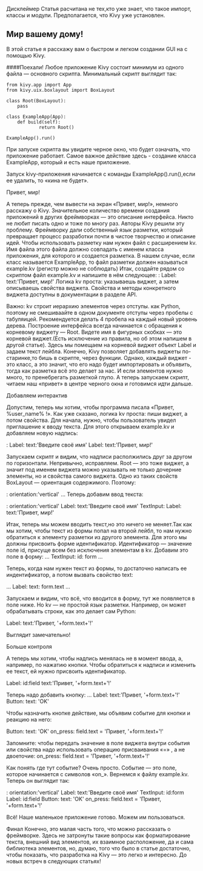 Дисклеймер
Статья расчитана не тех,кто уже знает, что такое импорт, классы и модули.
Предполагается, что  Kivy уже установлен.


## Мир вашему дому!

В этой статье я расскажу вам о быстром и легком создании GUI на с помощью Kivy.


####Поехали!
Любое приложение Kivy состоит минимум из одного файла — основного скрипта.
Минимальный скрипт выглядит так:
```
from kivy.app import App
from kivy.uix.boxlayout import BoxLayout

class Root(BoxLayout):
	pass
		
class ExampleApp(App):
	def build(self):
	        return Root()

ExampleApp().run()
```
При запуске скрипта вы увидите черное окно, что будет означать, что приложение работает. 
Самое важное действие здесь - создание класса ExampleApp, который и есть наше приложение. 

Запуск kivy-приложения начинается с команды ExampleApp().run(),если ее удалить, то «кина не будет». 

Привет, мир!

А теперь прежде, чем вывести на экран «Привет, мир!», немного расскажу о Kivy.
Значительное количество времени создания приложений в других фреймворках — это описание интерфейса. Никто не любит писать одно и тоже по многу раз. Авторы Kivy решили эту проблему. Фреймворку дали собственный язык разметки, который превращает процесс разработки почти в чистое творчество и описание идей.
Чтобы использовать разметку нам нужен файл с расширением kv. Имя файла этого файла должно совпадать с именем класса приложения, для которого и создается разметка. В нашем случае, если класс называется ExampleApp, то файл разметки должен называться example.kv (регистр можно не соблюдать)
Итак, создайте рядом со скриптом файл example.kv и напишите в нём следующее:
<Root>:
    Label:
        text:'Привет, мир!'
Логика kv проста: указываешь виджет, а затем описываешь свойства виджета.
Свойства и методы конкретного виджета доступны в документации в разделе API. 

Важно: kv строит иерархию элементов через отступы. как Python, поэтому не смешиваайте  в одном документе отступы через пробелы с табуляицей. Рекомендуется делать 4 пробела на каждый новый уровень дерева.
Построение интерфейса всегда начинается с обращения к корневому виджету — Root. Видете имя в фигурных скобках — это корневой виджет.(Есть исключение из правила, но об этом напишем в другой статье). Здесь мы помещаем на корневой виджет объект Label и задаем текст лейбла. 
Конечно, Kivy позволяет добавлять виджеты по-старинке,то бишь в скрипте, через функции. Однако, каждый виджет - это класс, а это значит, что его надо будет импортировать и объявить, тогда как разметка всё это делает за нас. И если элементов нужно много, то пренебрегать разметкой глупо.
А теперь запускаем скрипт, читаем наш «привет» в центре черного окна и готовимся идти дальше.

Добавляем интерактив

Допустим, теперь мы хотим, чтобы программа писала «Привет, %user_name% !».
Как уже сказано, логика kv проста: пиши виджет, а потом свойства.
Для начала, нужно, чтобы пользователь увидел приглашение к вводу текста. Для этого открываем example.kv и добавляем новую надпись:

<Root>:
    Label:
        text:'Введите своё имя'
    Label:
        text:'Привет, мир!'

Запускаем скрипт и видим, что надписи располжились друг за другом по горизонтали. Непривычно, исправляем. Root — это тоже виджет, а значит под именем виджета можно указывать не только дочерние элементы, но и свойства самого виджета.
Одно из таких свойств BoxLayout — ориентация содержимого. Поэтому:

<Root>:
    orientation:'vertical'
    …
Теперь добавим ввод текста:

<Root>:
    orientation:'vertical'
    Label:
        text:'Введите своё имя'
    TextInput:
    Label:
        text:'Привет, мир!'

Итак, теперь мы можем вводить текст,но это ничего не меняет.Так как мы хотим, чтобы текст из формы попал на второй лейбл, то нам нужно обратиться к элементу разметки из другого элемента. Для этого мы должны присвоить форме идентификатор.  Идентификатор — значение поле id, присуще всем без исключения элементам в kv. Добавим это поле в форму:
...
TextInput:
    id: form
...

Теперь, когда нам нужен текст из формы, то достаточно написать ее индентификатор, а потом вызвать свойство text:

...
Label:
    text: form.text
…

Запускаем и видим, что всё, что вводится в форму, тут же появляется в поле ниже.
Но kv — не простой язык разметки. Например, он может обрабатывать строки, как это делает сам Python:
	
Label:
    text:'Привет, '+form.text+'!'

Выглядит замечательно!

Больше контроля

А теперь мы хотим, чтобы надпись менялась не в момент ввода, а, например, по нажатию кнопки. Чтобы обратиться к надписи и изменить ее текст, ей нужно присвоить идентификатор.

Label:
    id:field
    text:'Привет, '+form.text+'!'

Теперь надо добавить кнопку:
...
Label:
    text:'Привет, '+form.text+'!'
Button:
    text: 'OK'

Чтобы назначить кнопке действие, мы объявим событие для кнопки и реакцию на него:

Button:
     text: 'OK'
     on_press:
        field.text = 'Привет, '+form.text+'!'

Запомните: чтобы передать значение в поле виджета внутри события или свойства надо использовать операцию присваивания «=» , а не двоеточие:
on_press:
        field.text = 'Привет, '+form.text+'!'

Как понять где тут событие? Очень просто. Событие — это поле, которое начинается с символов «on_». 
Вернемся к файлу example.kv. Теперь он выглядит так:

<Root>:
    orientation:'vertical'
    Label:
        text:'Введите своё имя'
    TextInput:
        id:form
    Label:
        id:field
    Button:
        text: 'OK'
        on_press:
            field.text = 'Привет, '+form.text+'!'

Всё! Наше маленькое приложение готово. Можем им пользоваться.

Финал
Конечно, это малая часть того, что можно рассказать о фреймворке. Здесь не затронуты такие вопросы как форматирование текста, внешний вид элементов, их взаимное расположение, да и сама библиотека элементов, но, думаю, того что было в статье достаточно, чтобы показать, что разработка на Kivy — это легко и интересно. До новых встреч в следующих статьях!

